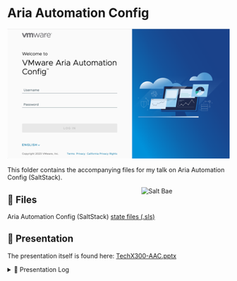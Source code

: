 # Aria Automation Config

![Aria Automation Config Login Screen](assets/aac.png)

This folder contains the accompanying files for my talk on Aria Automation Config (SaltStack).

<img align="right" src="assets/saltbae.gif" width="200" alt="Salt Bae" />

## 🎁 Files

Aria Automation Config (SaltStack) [state files (.sls)](sls/)

## 📜 Presentation

The presentation itself is found here: [TechX300-AAC.pptx](presentation/TechX300-AAC.pptx)
<details>
<summary>🧾 Presentation Log</summary><br/>

7th September 2023: [VMUG Norway](https://vmug.no/)

20th September 2023: [Tech X 300 / VMUG Denmark](https://www.eventbrite.com/e/techx-300-2023-tickets-647990355597)

</details>
